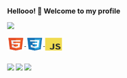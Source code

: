 

<!--### Hi there 👋
**alexgouveiadearaujo/alexgouveiadearaujo** is a ✨ _special_ ✨ repository because its `README.md` (this file) appears on your GitHub profile.

Here are some ideas to get you started:

- 🔭 I’m currently working on ...
- 🌱 I’m currently learning ...
- 👯 I’m looking to collaborate on ...
- 🤔 I’m looking for help with ...
- 💬 Ask me about ...
- 📫 How to reach me: ...
- 😄 Pronouns: ...
- ⚡ Fun fact: ...
-->



### Hellooo! 👋 Welcome to my profile

<div>
<a href="https://github.com/alexgouveiadearaujo">
<img height="180em" src="https://github-readme-stats.vercel.app/api/top-langs/?username=alexgouveiadearaujo&layout=compact&langs_count=8&theme=dracula"/>
<div>

<div class="skills" ><br>
<img align="center" alt="Alex-HTML" height="30" width="40" src="https://raw.githubusercontent.com/devicons/devicon/master/icons/html5/html5-original.svg">
<img align="center" alt="Alex-CSS" height="30" width="40" src="https://raw.githubusercontent.com/devicons/devicon/master/icons/css3/css3-original.svg">
<img align="center" alt="Alex-JS" height="30" width="40" src="https://raw.githubusercontent.com/devicons/devicon/master/icons/javascript/javascript-original.svg">
<!-- <img align="center" alt="Alex-JS" height="30" width="40" src="https://raw.githubusercontent.com/devicons/devicon/master/icons/react/react-original.svg"> -->
</div>

##

<div>
<a href = "mailto: alexgouveiadearaujo@gmail.com"><img src="https://img.shields.io/badge/-Gmail-%23EA4335?style=for-the-badge&logo=gmail&logoColor=white" target="_blank"></a>
<a href="https://www.linkedin.com/in/alexsandro-ara%C3%BAjo-3a73961b9/" target="_blank"><img src="https://img.shields.io/badge/-LinkedIn-%230077B5?style=for-the-badge&logo=linkedin&logoColor=white" target="_blank"></a>
<a href="https://www.instagram.com/alexgouveiadearaujo/" target="_blank"><img src="https://img.shields.io/badge/-Instagram-%23E4405F?style=for-the-badge&logo=instagram&logoColor=white" target="_blank"></a>
</div>
